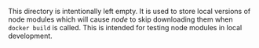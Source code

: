 This directory is intentionally left empty. It is used to store local versions of node modules which will cause *node* to skip downloading them when `docker build` is called. This is intended for testing node modules in local development.
